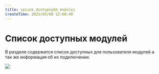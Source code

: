 ```yaml
---
title: spisok_dostupnykh_modulej
createTime: 2025/05/08 12:08:48
---
```

# Список доступных модулей
В разделе содержится список доступных для пользователя модулей а так же информация об их подключении. 

![](image466.png)
